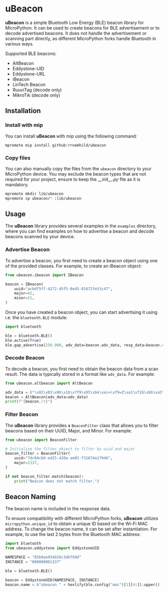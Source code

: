 # uBeacon

__uBeacon__ is a simple Bluetooth Low Energy (BLE) beacon library for MicroPython. It can be used to create beacons for BLE advertisement or to decode advertised beacons. It does not handle the advertisement or scanning part directly, as different MicroPython forks handle Bluetooth in various ways.

Supported BLE beacons:

* AltBeacon
* Eddystone-UID
* Eddystone-URL
* iBeacon
* LinTech Beacon
* RuuviTag (decode only)
* MikroTik (decode only)


## Installation

### Install with mip

You can install __uBeacon__ with mip using the following command:

```
mpremote mip install github:rroemhild/ubeacon
```

### Copy files

You can also manually copy the files from the `ubeacon` directory to your MicroPython device. You may exclude the beacon types that are not required for your project, ensure to keep the *\_\_init\_\_.py* file as it is mandatory.

```sh
mpremote mkdir lib/ubeacon
mpremote cp ubeacon/* :lib/ubeacon
```

## Usage

The __uBeacon__ library provides several examples in the `examples` directory, where you can find examples on how to advertise a beacon and decode beacons scanned by your device.

### Advertise Beacon

To advertise a beacon, you first need to create a beacon object using one of the provided classes. For example, to create an iBeacon object:

```python
from ubeacon.ibeacon import IBeacon

beacon = IBeacon(
    uuid="acbdf5ff-d272-45f5-8e45-01672fe51c47",
    major=42,
    minor=21,
)
```

Once you have created a beacon object, you can start advertising it using i.e. the `bluetooth.BLE` module:

```python
import bluetooth

ble = bluetooth.BLE()
ble.active(True)
ble.gap_advertise(250_000, adv_data=beacon.adv_data, resp_data=beacon.resp_bytes, connectable=False)
```

### Decode Beacon

To decode a beacon, you first need to obtain the beacon data from a scan result. The data is typically stored in a format like `adv_data`. For example:

```python
from ubeacon.altbeacon import AltBeacon

adv_data = b"\x02\x01\x06\x1b\xff9\x05\xbe\xac=\xf9=Z\xa1\xf2G\xbb\xa3\xcf>I\xe6\xa8\x9b\xb6\x00\x11\x00*\xbb#"
beacon = AltBeacon(adv_data=adv_data)
print(f"{beacon,!r}")
```

### Filter Beacon

The __uBeacon__ library provides a `BeaconFilter` class that allows you to filter beacons based on their UUID, Major, and Minor. For example:

```python
from ubeacon import BeaconFilter

# Initialize the filter object to filter by uuid and major
beacon_filter = BeaconFilter(
    uuid="7dc04cb6-ed25-420a-ae02-f31674a1f946",
    major=1337,
)

if not beacon_filter.match(beacon):
    print("Beacon does not match filter.")
```

## Beacon Naming

The beacon name is included in the response data.

To ensure compatibility with different MicroPython forks, __uBeacon__ utilizes `micropython.unique_id` to obtain a unique ID based on the Wi-Fi MAC address. To change the beacon name, it can be set after instantiation. For example, to use the last 2 bytes from the Bluetooth MAC address:

```python
import bluetooth
from ubeacon.eddystone import EddystoneUID

NAMESPACE = "85b9ae954b59c3d6f69d"
INSTANCE = "000000001337"

ble = bluetooth.BLE()

beacon = EddystoneUID(NAMESPACE, INSTANCE)
beacon.name = b"ubeacon " + hexlify(ble.config("mac")[1][4:]).upper()
```

